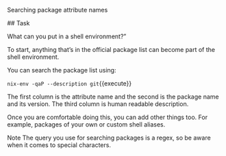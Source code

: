 Searching package attribute names

## Task

What can you put in a shell environment?”

To start, anything that’s in the official package list can become part of the shell environment.

You can search the package list using:


`nix-env -qaP --description git`{{execute}}

The first column is the attribute name and the second is the package name and its version. The third column is human readable description.

Once you are comfortable doing this, you can add other things too. For example, packages of your own or custom shell aliases.

Note
The query you use for searching packages is a regex, so be aware when it comes to special characters.
